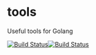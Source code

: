 # tools
Useful tools for Golang

[![Build Status](https://api.travis-ci.org/goline/tools.svg)](https://travis-ci.org/goline/tools)[![Build Status](https://api.travis-ci.org/goline/tools.svg)](https://travis-ci.org/goline/tools)